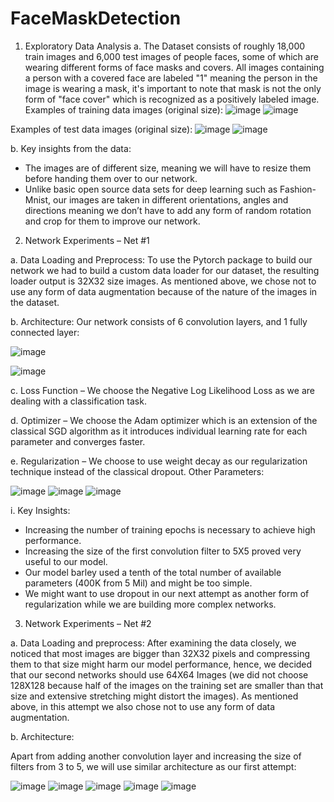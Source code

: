 # FaceMaskDetection

1.	Exploratory Data Analysis
a.	The Dataset consists of roughly 18,000 train images and 6,000 test images of people faces, some of which are wearing different forms of face masks and covers.
All images containing a person with a covered face are labeled "1" meaning the person in the image is wearing a mask, it's important to note that mask is not the only form of "face cover" which is recognized as a positively labeled image.
Examples of training data images (original size):
![image](https://user-images.githubusercontent.com/26842519/94170473-cc0b5400-fe98-11ea-90a2-3d1c9209ff62.png)
![image](https://user-images.githubusercontent.com/26842519/94170490-d1689e80-fe98-11ea-962d-a10b9f55cdd8.png)


Examples of test data images (original size):
![image](https://user-images.githubusercontent.com/26842519/94170515-d9284300-fe98-11ea-93d1-56ed5fb485f1.png)
![image](https://user-images.githubusercontent.com/26842519/94170523-db8a9d00-fe98-11ea-85ad-2a12587017d4.png)

b.	Key insights from the data:
-	The images are of different size, meaning we will have to resize them before handing them over to our network.
-	Unlike basic open source data sets for deep learning such as Fashion-Mnist, our images are taken in different orientations, angles and directions meaning we don’t have to add any form of random rotation and crop for them to improve our network.
2.	Network Experiments – Net #1

a.	Data Loading and Preprocess:
To use the Pytorch package to build our network we had to build a custom data loader for our dataset, the resulting loader output is 32X32 size images.
As mentioned above, we chose not to use any form of data augmentation because of the nature of the images in the dataset.

b.	Architecture:
Our network consists of 6 convolution layers, and 1 fully connected layer:

![image](https://user-images.githubusercontent.com/26842519/94170553-e3e2d800-fe98-11ea-8215-54a73a841400.png)

![image](https://user-images.githubusercontent.com/26842519/94170568-e80ef580-fe98-11ea-8040-4a9afc3aec02.png)

c.	Loss Function – We choose the Negative Log Likelihood Loss as we are dealing with a classification task.

d.	Optimizer – We choose the Adam optimizer which is an extension of the classical SGD algorithm as it introduces individual learning rate for each parameter and converges faster.

e.	Regularization – We choose to use weight decay as our regularization technique instead of the classical dropout.
Other Parameters:


![image](https://user-images.githubusercontent.com/26842519/94170592-ee9d6d00-fe98-11ea-94c8-f5a91b190f2e.png)
![image](https://user-images.githubusercontent.com/26842519/94170629-f9f09880-fe98-11ea-929d-728b321472cf.png)
![image](https://user-images.githubusercontent.com/26842519/94170652-feb54c80-fe98-11ea-982e-232fdad89c6b.png)

i.	Key Insights:
-	Increasing the number of training epochs is necessary to achieve high performance. 
-	Increasing the size of the first convolution filter to 5X5 proved very useful to our model.
-	Our model barley used a tenth of the total number of available parameters (400K from 5 Mil) and might be too simple.
-	We might want to use dropout in our next attempt as another form of regularization while we are building more complex networks.

3.	Network Experiments – Net #2

a.	Data Loading and preprocess:
After examining the data closely, we noticed that most images are bigger than 32X32 pixels and compressing them to that size might harm our model performance, hence, we decided that our second networks should use 64X64 Images (we did not choose 128X128 because half of the images on the training set are smaller than that size and extensive stretching might distort the images).
As mentioned above, in this attempt we also chose not to use any form of data augmentation.

b.	Architecture:

Apart from adding another convolution layer and increasing the size of filters from 3 to 5, we will use similar architecture as our first attempt:

![image](https://user-images.githubusercontent.com/26842519/94170672-04ab2d80-fe99-11ea-8834-1c86a99397dc.png)
![image](https://user-images.githubusercontent.com/26842519/94170690-08d74b00-fe99-11ea-8b74-cab74332b388.png)
![image](https://user-images.githubusercontent.com/26842519/94170706-0ecd2c00-fe99-11ea-9eb8-2d0b293816c5.png)
![image](https://user-images.githubusercontent.com/26842519/94170733-18569400-fe99-11ea-93c6-fd11c878a414.png)
![image](https://user-images.githubusercontent.com/26842519/94170775-24daec80-fe99-11ea-8e14-68547c8c80db.png)
